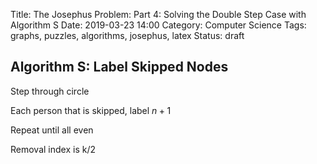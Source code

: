 Title: The Josephus Problem: Part 4: Solving the Double Step Case with Algorithm S
Date: 2019-03-23 14:00
Category: Computer Science
Tags: graphs, puzzles, algorithms, josephus, latex
Status: draft

## Algorithm S: Label Skipped Nodes

Step through circle

Each person that is skipped, label $n+1$

Repeat until all even

Removal index is k/2
